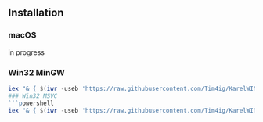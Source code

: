 ## Installation
### macOS
in progress
### Win32 MinGW
```powershell
iex "& { $(iwr -useb 'https://raw.githubusercontent.com/Tim4ig/KarelWIN32/refs/heads/master/KarelWIN32.ps1') } -platform 'MinGW'"
### Win32 MSVC
```powershell
iex "& { $(iwr -useb 'https://raw.githubusercontent.com/Tim4ig/KarelWIN32/refs/heads/master/KarelWIN32.ps1') } -platform 'MSVC'"
